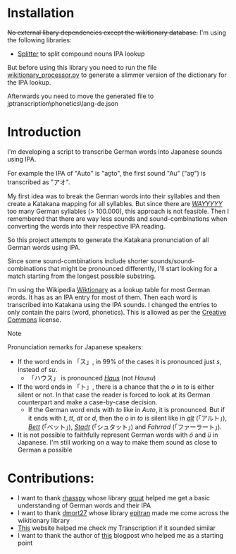 # Installation
~~No external libary dependencies except the wikitionary database.~~ I'm using the following libraries:
* [Splitter](https://github.com/dtuggener/CharSplit) to split compound nouns IPA lookup

But before using this library you need to run the file [wikitionary_processor.py](./jptranscription/phonetics/wikitionary_processor.py) to generate a slimmer version of  the dictionary for the IPA lookup. 

Afterwards you need to move the generated file to jptranscription\phonetics\lang-de.json

# Introduction
I'm developing a script to transcribe German words into Japanese sounds using IPA. 

For example the IPA of "Auto" is "aʊ̯to", the first sound "Au" ("aʊ̯") is transcribed as "アオ". 

My first idea was to break the German words into their syllables and then create a Katakana mapping for all syllables. 
But since there are [*WAYYYYY*](https://german.stackexchange.com/questions/70223/how-many-different-syllables-does-the-german-language-have "How many different syllables does the German language have?") 
too many German syllables (> 100.000), this approach is not feasible. 
Then I remembered that there are way less sounds and sound-combinations when converting the words into their respective 
IPA reading.

So this project attempts to generate the Katakana pronunciation of all German words using IPA.

Since some sound-combinations include shorter sounds/sound-combinations that might be pronounced differently, I'll start
looking for a match starting from the longest possible substring.

I'm using the Wikipedia [Wiktionary](https://de.wiktionary.org/) as a lookup table for most German words. It has as an IPA entry for most of them. Then each word is transcribed into Katakana using the IPA sounds. I changed the entries to only contain the pairs (word, phonetics). This is allowed as per the 
[Creative Commons](https://creativecommons.org/licenses/by-sa/4.0/) license.


> [!NOTE]
> Pronunciation remarks for Japanese speakers:
>  - If the word ends in 「ス」, in 99% of the cases it is pronounced just *s*, instead of *su*.
>    - 「ハウス」 is pronounced [*Haus*](https://www.youtube.com/watch?v=9fWPnlSXThg)
>    (not *Hausu*)
>  - If the word ends in 「ト」, there is a chance that the *o* in *to* is either silent or not. In that case the reader
>is forced to look at its German counterpart and make a case-by-case decision.
>    - If the German word ends with *to* like in *Auto*, it is pronounced. But if it ends with *t*, *tt*, *dt* or *d*, then
>  the *o* in *to* is silent like in [*alt*](https://www.youtube.com/watch?v=d8XzbxmtrbY) (「アルト」), [*Bett*](https://www.youtube.com/watch?v=nLU6-9qDJMA) (「ベット」), [*Stadt*](https://www.youtube.com/watch?v=Q-qnZiMsD_U) (「シュタット」) and *Fahrrad* 
>  (「ファーラート」).
> - It is not possible to faithfully represent German words with *ö* and *ü* in Japanese. I'm still working on a way to make them sound as close to German a possible


# Contributions:
- I want to thank [rhasspy](https://github.com/rhasspy) whose library [gruut](https://github.com/rhasspy/gruut) helped me get a basic understanding of German words and their IPA
- I want to thank [dmort27](https://github.com/dmort27) whose library [epitran](https://github.com/dmort27/epitran) made me come across the wikitionary library
- [This](https://ttsmp3.com/text-to-speech/Japanese/) website helped me check my Transcription if it sounded similar
- I want to thank the author of [this](https://doitsugo-yarouze.com/german-words-200/) blogpost who helped me as a starting point 
